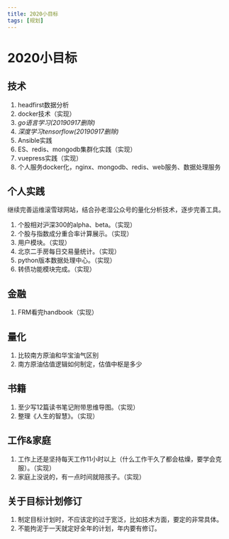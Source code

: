 ```yaml
---
title: 2020小目标
tags: [规划]
---
```

# 2020小目标
## 技术
1. headfirst数据分析
2. docker技术（实现）
3. _go语言学习(20190917删除)_
4. _深度学习tensorflow(20190917删除)_
5. Ansible实践
6. ES、redis、mongodb集群化实践（实现）
7. vuepress实践（实现）
8. 个人服务docker化，nginx、mongodb、redis、web服务、数据处理服务

## 个人实践
继续完善运维滚雪球网站，结合孙老湿公众号的量化分析技术，逐步完善工具。
1. 个股相对沪深300的alpha、beta。（实现）
2. 个股与指数成分重合率计算展示。（实现）
3. 用户模块。（实现）
4. 北京二手房每日交易量统计。（实现）
5. python版本数据处理中心。（实现）
6. 转债功能模块完成。（实现）

## 金融
1. FRM看完handbook（实现）

## 量化
1. 比较南方原油和华宝油气区别
2. 南方原油估值逻辑如何制定，估值中枢是多少
 

## 书籍
1. 至少写12篇读书笔记附带思维导图。（实现）
2. 整理《人生的智慧》。（实现）




## 工作&家庭
1. 工作上还是坚持每天工作11小时以上（什么工作干久了都会枯燥，要学会克服）。（实现）
2. 家庭上没说的，有一点时间就陪孩子。（实现）

## 关于目标计划修订
1. 制定目标计划时，不应该定的过于宽泛，比如技术方面，要定的非常具体。
2. 不能拘泥于一天就定好全年的计划，年内要有修订。

 
